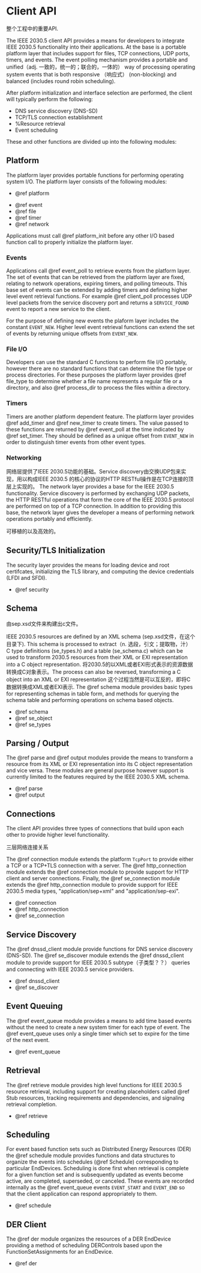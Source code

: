 Client API
==========

整个工程中的重要API.

The IEEE 2030.5 client API provides a means for developers to integrate IEEE
2030.5 functionality into their applications. At the base is a portable
platform layer that includes support for files, TCP connections, UDP ports,
timers, and events. The event polling mechanism provides a portable and unified（adj. 一致的，统一的；联合的，一体的）
way of processing operating system events that is both responsive （响应式）
(non-blocking) and balanced (includes round robin scheduling).

After platform initialization and interface selection are performed, the client
will typically perform the following:

-   DNS service discovery (DNS-SD)
-   TCP/TLS connection establishment
-   %Resource retrieval
-   Event scheduling

These and other functions are divided up into the following modules:

Platform
--------

The platform layer provides portable functions for performing operating system
I/O. The platform layer consists of the following modules:

-   @ref platform
  *  @ref event
  *  @ref file
  *  @ref timer
  *  @ref network

Applications must call @ref platform_init before any other I/O based function
call to properly initialize the platform layer.

### Events

Applications call @ref event_poll to retrieve events from the platform layer.
The set of events that can be retrieved from the platform layer are fixed,
relating to network operations, expiring timers, and polling timeouts. This
base set of events can be extended by adding timers and defining higher level
event retrieval functions. For example @ref client_poll processes UDP level
packets from the service discovery port and returns a `SERVICE_FOUND` event to
report a new service to the client.

For the purpose of defining new events the plaform layer includes the constant
`EVENT_NEW`. Higher level event retrieval functions can extend the set of events
by returning unique offsets from `EVENT_NEW`.

### File I/O

Developers can use the standard C functions to perform file I/O portably,
however there are no standard functions that can determine the file type or
process directories. For these purposes the platform layer provides
@ref file_type to determine whether a file name represents a regular file or a
directory, and also @ref process_dir to process the files within a directory.

### Timers

Timers are another platform dependent feature. The platform layer provides
@ref add_timer and @ref new_timer to create timers. The value passed to these
functions are returned by @ref event_poll at the time indicated by
@ref set_timer. They should be defined as a unique offset from `EVENT_NEW` in
order to distinguish timer events from other event types.

### Networking

网络层提供了IEEE 2030.5功能的基础。Service discovery由交换UDP包来实现，用以构成IEEE 2030.5 的核心的协议的HTTP RESTful操作是在TCP连接的顶层上实现的。
The network layer provides a base for the IEEE 2030.5 functionality. Service
discovery is performed by exchanging UDP packets, the HTTP RESTful operations
that form the core of the IEEE 2030.5 protocol are performed on top of a TCP
connection. In addition to providing this base, the network layer gives the
developer a means of performing network operations portably and efficiently. 

可移植的以及高效的。

Security/TLS Initialization
---------------------------

The security layer provides the means for loading device and root certifcates,
initializing the TLS library, and computing the device credentials (LFDI and
SFDI).

-   @ref security

Schema
------

由sep.xsd文件来构建出c文件。

IEEE 2030.5 resources are defined by an XML schema (sep.xsd文件，在这个目录下). This schema is
processed to extract（n. 选段，引文；提取物，汁） C type definitions (se_types.h) and a table (se_schema.c)
which can be used to transform 2030.5 resources from their XML or EXI
representation into a C object representation. 将2030.5的以XML或者EXI形式表示的资源数据转换成C对象表示。The process can also be
reversed, transforming a C object into an XML or EXI representation 这个过程当然是可以互反的，即将C数据转换成XML或者EXI表示. The
@ref schema module provides basic types for representing schemas in table form,
and methods for querying the schema table and performing operations on schema
based objects.

-   @ref schema
-   @ref se_object
-   @ref se_types

Parsing / Output
----------------

The @ref parse and @ref output modules provide the means to transform a
resource from its XML or EXI representation into its C object representation
and vice versa. These modules are general purpose however support is currently
limited to the features required by the IEEE 2030.5 XML schema.

-   @ref parse
-   @ref output

Connections
-----------

The client API provides three types of connections that build upon each other
to provide higher level functionality.


三层网络连接关系

The @ref connection module extends the platform `TcpPort` to provide either a
TCP or a TCP+TLS connection with a server.  The @ref http_connection module
extends the @ref connection module to provide support for HTTP client and
server connections. Finally, the @ref se_connection module extends the
@ref http_connection module to provide support for IEEE 2030.5 media types,
"application/sep+xml" and "application/sep-exi".

-   @ref connection
-   @ref http_connection
-   @ref se_connection

Service Discovery
-----------------

The @ref dnssd_client module provide functions for DNS service discovery
(DNS-SD). The @ref se_discover module extends the @ref dnssd_client module to
provide support for IEEE 2030.5 subtype（子类型？？） queries and connecting with IEEE 2030.5
service providers.

-   @ref dnssd_client
-   @ref se_discover

Event Queuing
-------------

The @ref event_queue module provides a means to add time based events without
the need to create a new system timer for each type of event. The
@ref event_queue uses only a single timer which set to expire for the time of
the next event.

-   @ref event_queue

Retrieval
---------

The @ref retrieve module provides high level functions for IEEE 2030.5 resource
retrieval, including support for creating placeholders called @ref Stub
resources, tracking requirements and dependencies, and signaling retrieval
completion.

-   @ref retrieve

Scheduling
----------
For event based function sets such as Distributed Energy Resources (DER) the
@ref schedule module provides functions and data structures to organize the
events into schedules (@ref Schedule) corresponding to particular EndDevices.
Scheduling is done first when retrieval is complete for a given function set
and is subsequently updated as events become active, are completed, superseded,
or canceled. These events are recorded internally as the @ref event_queue
events `EVENT_START` and `EVENT_END` so that the client application can respond
appropriately to them.

-   @ref schedule

DER Client
----------

The @ref der module organizes the resources of a DER EndDevice providing a
method of scheduling DERControls based upon the FunctionSetAssignments for an
EndDevice.

-   @ref der
